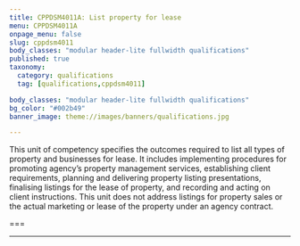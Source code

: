```yaml
---
title: CPPDSM4011A: List property for lease
menu: CPPDSM4011A
onpage_menu: false
slug: cppdsm4011
body_classes: "modular header-lite fullwidth qualifications"
published: true
taxonomy:
  category: qualifications
  tag: [qualifications,cppdsm4011]

body_classes: "modular header-lite fullwidth qualifications"
bg_color: "#002b49"
banner_image: theme://images/banners/qualifications.jpg

---
```


This unit of competency specifies the outcomes required to list all types of property and businesses for lease. It includes implementing procedures for promoting agency’s property management services, establishing client requirements, planning and delivering property listing presentations, finalising listings for the lease of property, and recording and acting on client instructions. This unit does not address listings for property sales or the actual marketing or lease of the property under an agency contract.

===

---
